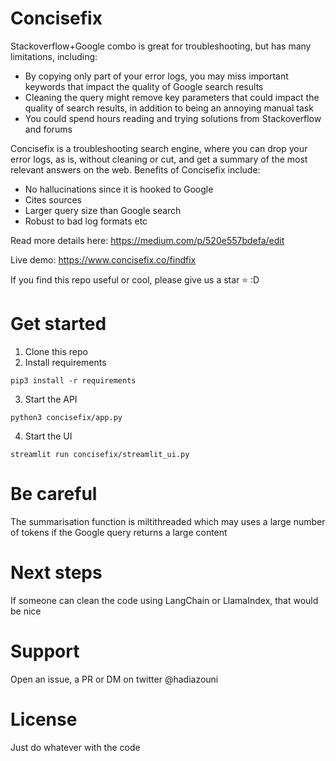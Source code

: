 # Concisefix
Stackoverflow+Google combo is great for troubleshooting, but has many limitations, including:
- By copying only part of your error logs, you may miss important keywords that impact the quality of Google search results
- Cleaning the query might remove key parameters that could impact the quality of search results, in addition to being an annoying manual task
- You could spend hours reading and trying solutions from Stackoverflow and forums

Concisefix is a troubleshooting search engine, where you can drop your error logs, as is, without cleaning or cut, and get a summary of the most relevant answers on the web. Benefits of Concisefix include:
- No hallucinations since it is hooked to Google
- Cites sources
- Larger query size than Google search
- Robust to bad log formats etc

Read more details here: https://medium.com/p/520e557bdefa/edit

Live demo: https://www.concisefix.co/findfix

If you find this repo useful or cool, please give us a star ⭐️  :D

# Get started
1. Clone this repo
2. Install requirements 
```
pip3 install -r requirements
```
3. Start the API
```
python3 concisefix/app.py
```
4. Start the UI
```
streamlit run concisefix/streamlit_ui.py
```

# Be careful
The summarisation function is miltithreaded which may uses a large number of tokens if the Google query returns a large content 

# Next steps
If someone can clean the code using LangChain or LlamaIndex, that would be nice 

# Support
Open an issue, a PR or DM on twitter @hadiazouni

# License
Just do whatever with the code 
